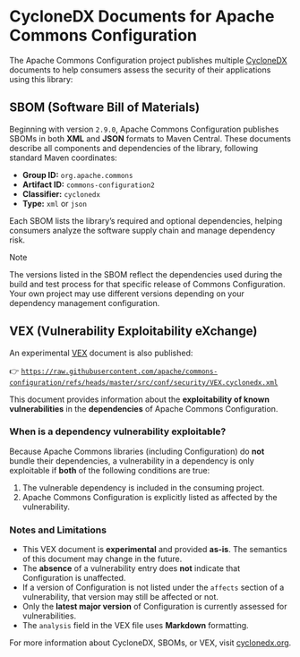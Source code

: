 <!--
  ~ Licensed to the Apache Software Foundation (ASF) under one or more
  ~ contributor license agreements.  See the NOTICE file distributed with
  ~ this work for additional information regarding copyright ownership.
  ~ The ASF licenses this file to you under the Apache License, Version 2.0
  ~ (the "License"); you may not use this file except in compliance with
  ~ the License.  You may obtain a copy of the License at
  ~
  ~      https://www.apache.org/licenses/LICENSE-2.0
  ~
  ~ Unless required by applicable law or agreed to in writing, software
  ~ distributed under the License is distributed on an "AS IS" BASIS,
  ~ WITHOUT WARRANTIES OR CONDITIONS OF ANY KIND, either express or implied.
  ~ See the License for the specific language governing permissions and
  ~ limitations under the License.
  -->

# CycloneDX Documents for Apache Commons Configuration

The Apache Commons Configuration project publishes multiple [CycloneDX](https://cyclonedx.org/) documents to help consumers assess the security of their applications using this library:

## SBOM (Software Bill of Materials)

Beginning with version `2.9.0`, Apache Commons Configuration publishes SBOMs in both **XML** and **JSON** formats to Maven Central. These documents describe all components and dependencies of the library, following standard Maven coordinates:

* **Group ID:** `org.apache.commons`
* **Artifact ID:** `commons-configuration2`
* **Classifier:** `cyclonedx`
* **Type:** `xml` or `json`

Each SBOM lists the library’s required and optional dependencies, helping consumers analyze the software supply chain and manage dependency risk.

> [!NOTE]
> The versions listed in the SBOM reflect the dependencies used during the build and test process for that specific release of Commons Configuration.
> Your own project may use different versions depending on your dependency management configuration.

## VEX (Vulnerability Exploitability eXchange)

An experimental [VEX](https://cyclonedx.org/capabilities/vex/) document is also published:

👉 [`https://raw.githubusercontent.com/apache/commons-configuration/refs/heads/master/src/conf/security/VEX.cyclonedx.xml`](VEX.cyclonedx.xml)

This document provides information about the **exploitability of known vulnerabilities** in the **dependencies** of Apache Commons Configuration.

### When is a dependency vulnerability exploitable?

Because Apache Commons libraries (including Configuration) do **not** bundle their dependencies, a vulnerability in a dependency is only exploitable if **both** of the following conditions are true:

1. The vulnerable dependency is included in the consuming project.
2. Apache Commons Configuration is explicitly listed as affected by the vulnerability.

### Notes and Limitations

* This VEX document is **experimental** and provided **as-is**.
  The semantics of this document may change in the future.
* The **absence** of a vulnerability entry does **not** indicate that Configuration is unaffected.
* If a version of Configuration is not listed under the `affects` section of a vulnerability, that version may still be affected or not.
* Only the **latest major version** of Configuration is currently assessed for vulnerabilities.
* The `analysis` field in the VEX file uses **Markdown** formatting.

For more information about CycloneDX, SBOMs, or VEX, visit [cyclonedx.org](https://cyclonedx.org/).
